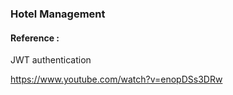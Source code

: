 ### Hotel Management


#### Reference :

JWT authentication

https://www.youtube.com/watch?v=enopDSs3DRw
